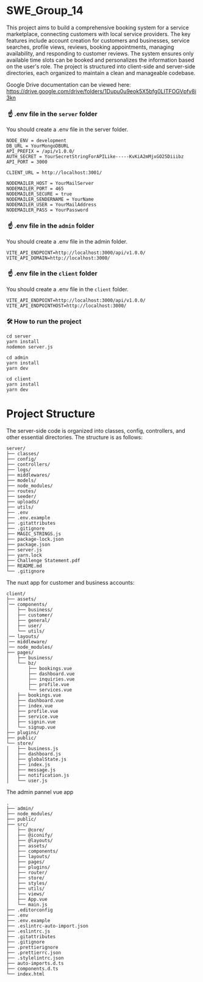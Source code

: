 # SWE_Group_14

This project aims to build a comprehensive booking system for a service marketplace, connecting customers with local service providers. The key features include account creation for customers and businesses, service searches, profile views, reviews, booking appointments, managing availability, and responding to customer reviews. The system ensures only available time slots can be booked and personalizes the information based on the user's role. The project is structured into client-side and server-side directories, each organized to maintain a clean and manageable codebase.

Google Drive documentation can be viewed here: https://drive.google.com/drive/folders/1Dupu0u9eok5X5bfg0LITFOGVpfv8i3kn


###  ☝️ .env file in the `server` folder

You should create a .env file in the server folder.

```
NODE_ENV = development
DB_URL = YourMongoDBURL
API_PREFIX = /api/v1.0.0/
AUTH_SECRET = YourSecretStringForAPILike-----KvKiA2mMjxGO25Diiibz
API_PORT = 3000

CLIENT_URL = http://localhost:3001/

NODEMAILER_HOST = YourMailServer
NODEMAILER_PORT = 465
NODEMAILER_SECURE = true
NODEMAILER_SENDERNAME = YourName
NODEMAILER_USER = YourMailAddress
NODEMAILER_PASS = YourPassword
```

###  ☝️ .env file in the `admin` folder

You should create a .env file in the admin folder.

```
VITE_API_ENDPOINT=http://localhost:3000/api/v1.0.0/
VITE_API_DOMAIN=http://localhost:3000/
```

###  ☝️ .env file in the `client` folder

You should create a .env file in the `client` folder.

```
VITE_API_ENDPOINT=http://localhost:3000/api/v1.0.0/
VITE_API_ENDPOINTHOST=http://localhost:3000/
```

### 🛠️ How to run the project

```
cd server
yarn install
nodemon server.js

cd admin
yarn install
yarn dev

cd client
yarn install
yarn dev

```

# Project Structure

The server-side code is organized into classes, config, controllers, and other essential directories. The structure is as follows:

```
server/
├── classes/
├── config/
├── controllers/
├── logs/
├── middlewares/
├── models/
├── node_modules/
├── routes/
├── seeder/
├── uploads/
├── utils/
├── .env
├── .env.example
├── .gitattributes
├── .gitignore
├── MAGIC_STRINGS.js
├── package-lock.json
├── package.json
├── server.js
├── yarn.lock
├── Challenge Statement.pdf
├── README.md
└── .gitignore
```

The nuxt app for customer and business accounts:

```
client/
├── assets/
│── components/
│   ├── business/
│   ├── customer/
│   ├── general/
│   ├── user/
│   └── utils/
│── layouts/
│── middleware/
│── node_modules/
├── pages/
│   ├── business/
│   └── bz/
│       ├── bookings.vue
│       ├── dashboard.vue
│       ├── inquiries.vue
│       ├── profile.vue
│       └── services.vue
│   ├── bookings.vue
│   ├── dashboard.vue
│   ├── index.vue
│   ├── profile.vue
│   ├── service.vue
│   ├── signin.vue
│   └── signup.vue
├── plugins/
├── public/
└── store/
│   ├── business.js
│   ├── dashboard.js
│   ├── globalState.js
│   ├── index.js
│   ├── message.js
│   ├── notification.js
│   └── user.js

```

The admin pannel vue app
```
.
├── admin/
├── node_modules/
├── public/
├── src/
│   ├── @core/
│   ├── @iconify/
│   ├── @layouts/
│   ├── assets/
│   ├── components/
│   ├── layouts/
│   ├── pages/
│   ├── plugins/
│   ├── router/
│   ├── store/
│   ├── styles/
│   ├── utils/
│   ├── views/
│   ├── App.vue
│   └── main.js
├── .editorconfig
├── .env
├── .env.example
├── .eslintrc-auto-import.json
├── .eslintrc.js
├── .gitattributes
├── .gitignore
├── .prettierignore
├── .prettierrc.json
├── .stylelintrc.json
├── auto-imports.d.ts
├── components.d.ts
└── index.html

```